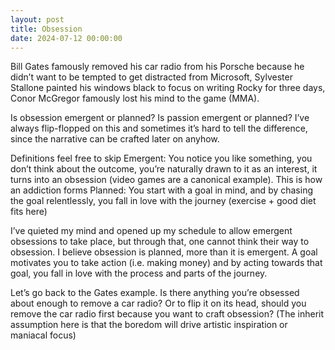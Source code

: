 ```yaml
---
layout: post
title: Obsession
date: 2024-07-12 00:00:00
---
```



Bill Gates famously removed his car radio from his Porsche because he didn’t want to be tempted to get distracted from Microsoft, Sylvester Stallone painted his windows black to focus on writing Rocky for three days, Conor McGregor famously lost his mind to the game (MMA). 

Is obsession emergent or planned? Is passion emergent or planned? I’ve always flip-flopped on this and sometimes it’s hard to tell the difference, since the narrative can be crafted later on anyhow. 

Definitions feel free to skip
Emergent: You notice you like something, you don’t think about the outcome, you’re naturally drawn to it as an interest, it turns into an obsession (video games are a canonical example). This is how an addiction forms
Planned: You start with a goal in mind, and by chasing the goal relentlessly, you fall in love with the journey (exercise + good diet fits here) 

I’ve quieted my mind and opened up my schedule to allow emergent obsessions to take place, but through that, one cannot think their way to obsession. I believe obsession is planned, more than it is emergent. A goal motivates you to take action (i.e. making money) and by acting towards that goal, you fall in love with the process and parts of the journey. 

Let’s go back to the Gates example. Is there anything you’re obsessed about enough to remove a car radio? Or to flip it on its head, should you remove the car radio first because you want to craft obsession? (The inherit assumption here is that the boredom will drive artistic inspiration or maniacal focus)

 